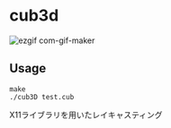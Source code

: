 # cub3d

![ezgif com-gif-maker](https://user-images.githubusercontent.com/66932739/105469260-4cbd4e00-5cdb-11eb-882e-81affb7caa88.gif)
## Usage

```
make
./cub3D test.cub
```

X11ライブラリを用いたレイキャスティング
